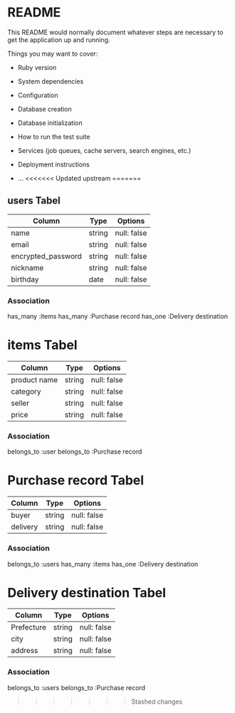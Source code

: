 # README

This README would normally document whatever steps are necessary to get the
application up and running.

Things you may want to cover:

* Ruby version

* System dependencies

* Configuration

* Database creation

* Database initialization

* How to run the test suite

* Services (job queues, cache servers, search engines, etc.)

* Deployment instructions

* ...
<<<<<<< Updated upstream
=======

##  users Tabel

| Column             | Type   | Options     |
| ------------------ | ------ | ----------- |
| name               | string | null: false |
| email              | string | null: false |
| encrypted_password | string | null: false |
| nickname           | string | null: false |
| birthday           |  date  | null: false |

### Association
has_many :items
has_many :Purchase record
has_one :Delivery destination

#  items Tabel

| Column       | Type   | Options     |
| ------------ | ------ | ----------- |
| product name | string | null: false |
| category     | string | null: false |
| seller       | string | null: false |
| price        | string | null: false |


### Association
belongs_to :user
belongs_to :Purchase record

#  Purchase record Tabel

|  Column   |  Type  | Options     |
| --------- | ------ | ----------- |
| buyer     | string | null: false |
| delivery  | string | null: false |

### Association
belongs_to :users
has_many :items
has_one :Delivery destination

#  Delivery destination Tabel

| Column     |  Type  | Options     |
| ---------- | ------ | ----------- |
| Prefecture | string | null: false |
| city       | string | null: false |
| address    | string | null: false |


### Association
belongs_to :users
belongs_to :Purchase record
>>>>>>> Stashed changes
